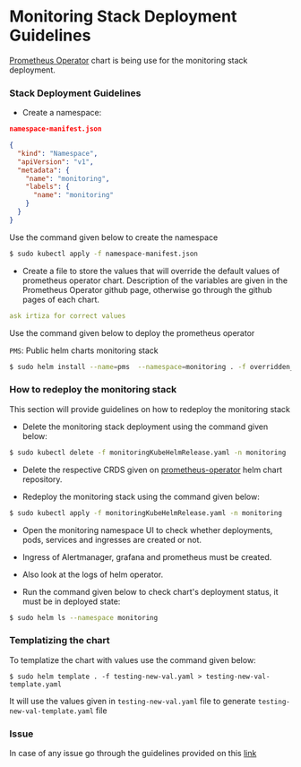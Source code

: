 # Monitoring Stack Deployment Guidelines

[Prometheus Operator](https://github.com/helm/charts/tree/master/stable/prometheus-operator) chart is being use for the monitoring stack deployment. 

### Stack Deployment Guidelines

- Create a namespace:

```json
namespace-manifest.json

{ 
  "kind": "Namespace", 
  "apiVersion": "v1", 
  "metadata": { 
    "name": "monitoring", 
    "labels": { 
      "name": "monitoring" 
    } 
  } 
}
```
Use the command given below to create the namespace
```bash
$ sudo kubectl apply -f namespace-manifest.json
```

- Create a file to store the values that will override the default values of prometheus operator chart. Description of the variables are given in the Prometheus Operator github page, otherwise go through the github pages of each chart. 

```yaml
ask irtiza for correct values
```

Use the command given below to deploy the prometheus operator

`PMS`: Public helm charts monitoring stack
```bash
$ sudo helm install --name=pms  --namespace=monitoring . -f overridden_values.yaml
```

### How to redeploy the monitoring stack

This section will provide guidelines on how to redeploy the monitoring stack

* Delete the monitoring stack deployment using the command given below:
```bash
$ sudo kubectl delete -f monitoringKubeHelmRelease.yaml -n monitoring
```

* Delete the respective CRDS given on [prometheus-operator](https://github.com/helm/charts/tree/master/stable/prometheus-operator) helm chart repository.

* Redeploy the monitoring stack using the command given below:
```bash
$ sudo kubectl apply -f monitoringKubeHelmRelease.yaml -n monitoring
```

* Open the monitoring namespace UI to check whether deployments, pods, services and ingresses are created or not.

* Ingress of Alertmanager, grafana and prometheus must be created.

* Also look at the logs of helm operator.

* Run the command given below to check chart's deployment status, it must be in deployed state:
```bash
$ sudo helm ls --namespace monitoring
```

### Templatizing the chart
To templatize the chart with values use the command given below:

```
$ sudo helm template . -f testing-new-val.yaml > testing-new-val-template.yaml
```
It will use the values given in `testing-new-val.yaml` file to generate `testing-new-val-template.yaml` file


### Issue
In case of any issue go through the guidelines provided on this [link](https://github.com/helm/charts/tree/master/stable/prometheus-operator)


